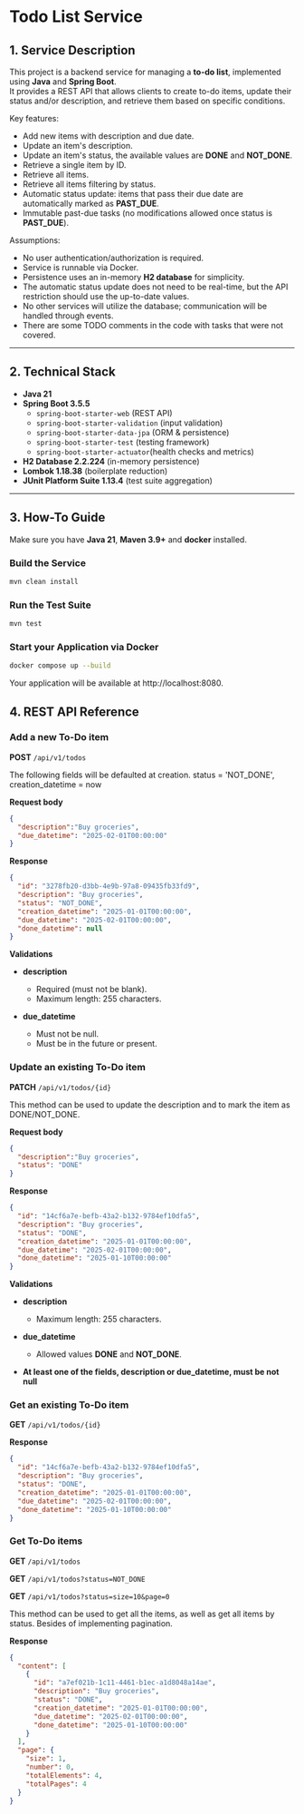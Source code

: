 # Todo List Service

## 1. Service Description
This project is a backend service for managing a **to-do list**, implemented using **Java** and **Spring Boot**.  
It provides a REST API that allows clients to create to-do items, update their status and/or description, and retrieve them based on specific conditions.

Key features:
- Add new items with description and due date.
- Update an item's description.
- Update an item's status, the available values are **DONE** and **NOT_DONE**.
- Retrieve a single item by ID.
- Retrieve all items.
- Retrieve all items filtering by status.
- Automatic status update: items that pass their due date are automatically marked as **PAST_DUE**.
- Immutable past-due tasks (no modifications allowed once status is **PAST_DUE**).

Assumptions:
- No user authentication/authorization is required.
- Service is runnable via Docker.
- Persistence uses an in-memory **H2 database** for simplicity.
- The automatic status update does not need to be real-time, but the API restriction should use the up-to-date values.
- No other services will utilize the database; communication will be handled through events.
- There are some TODO comments in the code with tasks that were not covered.

---

## 2. Technical Stack
- **Java 21**
- **Spring Boot 3.5.5**
    - `spring-boot-starter-web` (REST API)
    - `spring-boot-starter-validation` (input validation)
    - `spring-boot-starter-data-jpa` (ORM & persistence)
    - `spring-boot-starter-test` (testing framework)
    - `spring-boot-starter-actuator`(health checks and metrics)
- **H2 Database 2.2.224** (in-memory persistence)
- **Lombok 1.18.38** (boilerplate reduction)
- **JUnit Platform Suite 1.13.4** (test suite aggregation)

---

## 3. How-To Guide
Make sure you have **Java 21**, **Maven 3.9+** and **docker** installed.

### Build the Service
```bash
mvn clean install
```

### Run the Test Suite
```bash
mvn test
```

### Start your Application via Docker
```bash
docker compose up --build
```
Your application will be available at http://localhost:8080.


## 4. REST API Reference

###  Add a new To-Do item
**POST** `/api/v1/todos`

The following fields will be defaulted at creation. status = 'NOT_DONE', creation_datetime = now

**Request body**
```json
{
  "description":"Buy groceries",
  "due_datetime": "2025-02-01T00:00:00"
}
```
**Response**
```json
{
  "id": "3278fb20-d3bb-4e9b-97a8-09435fb33fd9",
  "description": "Buy groceries",
  "status": "NOT_DONE",
  "creation_datetime": "2025-01-01T00:00:00",
  "due_datetime": "2025-02-01T00:00:00",
  "done_datetime": null
}
```
**Validations**
- **description**
    - Required (must not be blank).
    - Maximum length: 255 characters.
  
- **due_datetime**
  - Must not be null.
  - Must be in the future or present.
  


###  Update an existing To-Do item
**PATCH** `/api/v1/todos/{id}`

This method can be used to update the description and to mark the item as DONE/NOT_DONE.

**Request body**
```json
{
  "description":"Buy groceries",
  "status": "DONE"
}
```
**Response**
```json
{
  "id": "14cf6a7e-befb-43a2-b132-9784ef10dfa5",
  "description": "Buy groceries",
  "status": "DONE",
  "creation_datetime": "2025-01-01T00:00:00",
  "due_datetime": "2025-02-01T00:00:00",
  "done_datetime": "2025-01-10T00:00:00"
}
```
**Validations**

- **description**
    - Maximum length: 255 characters.

- **due_datetime**
    - Allowed values **DONE** and **NOT_DONE**.
- **At least one of the fields, description or due_datetime, must be not null** 



###  Get an existing To-Do item
**GET** `/api/v1/todos/{id}`

**Response**
```json
{
  "id": "14cf6a7e-befb-43a2-b132-9784ef10dfa5",
  "description": "Buy groceries",
  "status": "DONE",
  "creation_datetime": "2025-01-01T00:00:00",
  "due_datetime": "2025-02-01T00:00:00",
  "done_datetime": "2025-01-10T00:00:00"
}
```


###  Get To-Do items
**GET** `/api/v1/todos` 

**GET** `/api/v1/todos?status=NOT_DONE`

**GET** `/api/v1/todos?status=size=10&page=0`

This method can be used to get all the items, as well as get all items by status. Besides of implementing pagination.

**Response**
```json
{
  "content": [
    {
      "id": "a7ef021b-1c11-4461-b1ec-a1d8048a14ae",
      "description": "Buy groceries",
      "status": "DONE",
      "creation_datetime": "2025-01-01T00:00:00",
      "due_datetime": "2025-02-01T00:00:00",
      "done_datetime": "2025-01-10T00:00:00"
    }
  ],
  "page": {
    "size": 1,
    "number": 0,
    "totalElements": 4,
    "totalPages": 4
  }
}
```

  
